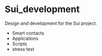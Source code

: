# Sui_development
Design and development for the Sui project.
- Smart contacts
- Applications
- Scripts
- stress test
